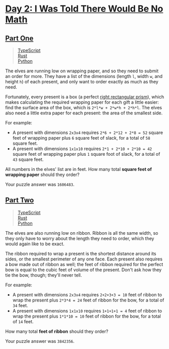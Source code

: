# [Day 2: I Was Told There Would Be No Math](https://adventofcode.com/2015/day/2)

## [Part One](https://adventofcode.com/2015/day/2#part1)

> [TypeScript](/solutions/typescript/2015/02/src/p1.ts)\
> [Rust](/solutions/rust/2015/02/src/lib.rs)\
> [Python](/solutions/python/year2015/day02/p1.py)

The elves are running low on wrapping paper, and so they need to submit an order
for more. They have a list of the dimensions (length `l`, width `w`, and height
`h`) of each present, and only want to order exactly as much as they need.

Fortunately, every present is a box (a perfect
[right rectangular prism](https://en.wikipedia.org/wiki/Cuboid#Rectangular_cuboid)),
which makes calculating the required wrapping paper for each gift a little
easier: find the surface area of the box, which is `2*l*w + 2*w*h + 2*h*l`. The
elves also need a little extra paper for each present: the area of the smallest
side.

For example:

- A present with dimensions `2x3x4` requires `2*6 + 2*12 + 2*8 = 52` square feet
  of wrapping paper plus `6` square feet of slack, for a total of `58` square
  feet.
- A present with dimensions `1x1x10` requires `2*1 + 2*10 + 2*10 = 42` square
  feet of wrapping paper plus `1` square foot of slack, for a total of `43`
  square feet.

All numbers in the elves' list are in feet. How many total **square feet of**
**wrapping paper** should they order?

Your puzzle answer was `1606483`.

## [Part Two](https://adventofcode.com/2015/day/2#part2)

> [TypeScript](/solutions/typescript/2015/02/src/p2.ts)\
> [Rust](/solutions/rust/2015/02/src/lib.rs)\
> [Python](/solutions/python/year2015/day02/p2.py)

The elves are also running low on ribbon. Ribbon is all the same width, so they
only have to worry about the length they need to order, which they would again
like to be exact.

The ribbon required to wrap a present is the shortest distance around its sides,
or the smallest perimeter of any one face. Each present also requires a bow made
out of ribbon as well; the feet of ribbon required for the perfect bow is equal
to the cubic feet of volume of the present. Don't ask how they tie the bow,
though; they'll never tell.

For example:

- A present with dimensions `2x3x4` requires `2+2+3+3 = 10` feet of ribbon to
  wrap the present plus `2*3*4 = 24` feet of ribbon for the bow, for a total of
  `34` feet.
- A present with dimensions `1x1x10` requires `1+1+1+1 = 4` feet of ribbon to
  wrap the present plus `1*1*10 = 10` feet of ribbon for the bow, for a total of
  `14` feet.

How many total **feet of ribbon** should they order?

Your puzzle answer was `3842356`.
